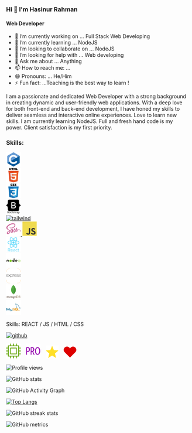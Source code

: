 ### Hi 👋 I'm Hasinur Rahman
#### Web Developer
- 🔭 I’m currently working on ... Full Stack Web Developing 
- 🌱 I’m currently learning ... NodeJS 
- 👯 I’m looking to collaborate on ... NodeJS 
- 🤔 I’m looking for help with ... Web developing 
- 💬 Ask me about  ... Anything
- 📫 How to reach me: ... 
- 😄 Pronouns:  ... He/Him 
- ⚡ Fun fact:  ...Teaching is the best way to learn !

I am a passionate and dedicated Web Developer with a strong background in creating dynamic and user-friendly web applications. With a deep love for both front-end and back-end development, I have honed my skills to deliver seamless and interactive online experiences. Love to learn new skills. I am currently learning NodeJS. Full and fresh hand code is my power. Client satisfaction is my first priority.


<h3 align="left">Skills:</h3>
<p align="left"> <a href="https://www.cprogramming.com/" target="_blank" rel="noreferrer"> <img src="https://raw.githubusercontent.com/devicons/devicon/master/icons/c/c-original.svg" alt="c" width="40" height="40"/> </a><br><a href="https://www.w3.org/html/" target="_blank" rel="noreferrer"> <img src="https://raw.githubusercontent.com/devicons/devicon/master/icons/html5/html5-original-wordmark.svg" alt="html5" width="40" height="40"/> </a><br><a href="https://www.w3schools.com/css/" target="_blank" rel="noreferrer"> <img src="https://raw.githubusercontent.com/devicons/devicon/master/icons/css3/css3-original-wordmark.svg" alt="css3" width="40" height="40"/> </a><br><a href="https://getbootstrap.com" target="_blank" rel="noreferrer"> <img src="https://raw.githubusercontent.com/devicons/devicon/master/icons/bootstrap/bootstrap-plain-wordmark.svg" alt="bootstrap" width="40" height="40"/> </a><br><a href="https://tailwindcss.com/" target="_blank" rel="noreferrer"> <img src="https://www.vectorlogo.zone/logos/tailwindcss/tailwindcss-icon.svg" alt="tailwind" width="40" height="40"/> </a><br><a href="https://sass-lang.com" target="_blank" rel="noreferrer"> <img src="https://raw.githubusercontent.com/devicons/devicon/master/icons/sass/sass-original.svg" alt="sass" width="40" height="40"/> </a><a href="https://developer.mozilla.org/en-US/docs/Web/JavaScript" target="_blank" rel="noreferrer"> <img src="https://raw.githubusercontent.com/devicons/devicon/master/icons/javascript/javascript-original.svg" alt="javascript" width="40" height="40"/> </a><br><a href="https://reactjs.org/" target="_blank" rel="noreferrer"> <img src="https://raw.githubusercontent.com/devicons/devicon/master/icons/react/react-original-wordmark.svg" alt="react" width="40" height="40"/> </a><br><a href="https://nodejs.org" target="_blank" rel="noreferrer"> <img src="https://raw.githubusercontent.com/devicons/devicon/master/icons/nodejs/nodejs-original-wordmark.svg" alt="nodejs" width="40" height="40"/> </a><br><a href="https://expressjs.com" target="_blank" rel="noreferrer"> <img  style="background-color: darkorange; border-radius: 10px;" src="https://raw.githubusercontent.com/devicons/devicon/master/icons/express/express-original-wordmark.svg" alt="express" width="40" height="40"/> </a><br><a href="https://www.mongodb.com/" target="_blank" rel="noreferrer"> <img src="https://raw.githubusercontent.com/devicons/devicon/master/icons/mongodb/mongodb-original-wordmark.svg" alt="mongodb" width="40" height="40"/> </a><br><a href="https://www.mysql.com/" target="_blank" rel="noreferrer"> <img src="https://raw.githubusercontent.com/devicons/devicon/master/icons/mysql/mysql-original-wordmark.svg" alt="mysql" width="40" height="40"/> </a> </p>




Skills: REACT / JS / HTML / CSS

[<img src='https://cdn.jsdelivr.net/npm/simple-icons@3.0.1/icons/github.svg' alt='github' height='40'>](https://github.com/hasinurrahman3)  

<a href='https://docs.github.com/en/developers'><img src='https://raw.githubusercontent.com/acervenky/animated-github-badges/master/assets/devbadge.gif' width='40' height='40'></a> <a href='https://github.com/pricing'><img src='https://raw.githubusercontent.com/acervenky/animated-github-badges/master/assets/pro.gif' width='40' height='40'></a> <a href='https://stars.github.com/'><img src='https://raw.githubusercontent.com/acervenky/animated-github-badges/master/assets/starbadge.gif' width='35' height='35'></a> <a href='https://docs.github.com/en/github/supporting-the-open-source-community-with-github-sponsors'><img src='https://raw.githubusercontent.com/acervenky/animated-github-badges/master/assets/sponsorbadge.gif' width='35' height='35'></a> 

![Profile views](https://gpvc.arturio.dev/hasinurrahman3)  

![GitHub stats](https://github-readme-stats.vercel.app/api?username=hasinurrahman3&show_icons=true) 

![GitHub Activity Graph](https://activity-graph.herokuapp.com/graph?username=hasinurrahman3)

[![Top Langs](https://github-readme-stats.vercel.app/api/top-langs/?username=hasinurrahman3)](https://github.com/anuraghazra/github-readme-stats)

![GitHub streak stats](https://streak-stats.demolab.com/?user=hasinurrahman3)

![GitHub metrics](https://metrics.lecoq.io/hasinurrahman3)
